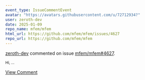 ```yaml
---
event_type: IssueCommentEvent
avatar: "https://avatars.githubusercontent.com/u/72712934?"
user: zeroth-dev
date: 2025-01-09
repo_name: mfem/mfem
html_url: https://github.com/mfem/mfem/issues/4627
repo_url: https://github.com/mfem/mfem
---
```


<a href='https://github.com/zeroth-dev' target='_blank'>zeroth-dev</a> commented on issue <a href='https://github.com/mfem/mfem/issues/4627' target='_blank'>mfem/mfem#4627</a>.

<small>Hi,...</small>

<a href='https://github.com/mfem/mfem/issues/4627' target='_blank'>View Comment</a>